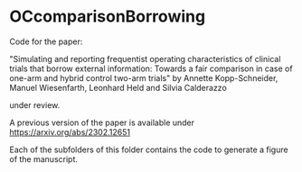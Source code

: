 # OCcomparisonBorrowing

Code for the paper:

"Simulating and reporting frequentist operating characteristics of clinical trials that borrow external information: Towards a fair comparison in case of one-arm and hybrid control two-arm trials"
by Annette Kopp-Schneider, Manuel Wiesenfarth, Leonhard Held and Silvia Calderazzo

under review.

A previous version of the paper is available under
https://arxiv.org/abs/2302.12651

Each of the subfolders of this folder contains the code to generate a figure of the manuscript.
